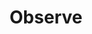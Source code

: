 ---
blog: https://observeinc.com/blog
facebook: https://facebook.com/observe-inc-2129531337284903
instagram: https://instagram.com/observe_inc
linkedin: https://linkedin.com/company/observe-inc
logohandle: observeinc
sort: observe
title: Observe
twitter: https://x.com/observe_inc
website: https://www.observeinc.com/
---